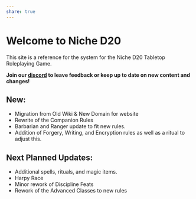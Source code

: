 ```yaml
---
share: true
---
```

# Welcome to Niche D20
This site is a reference for the system for the Niche D20 Tabletop Roleplaying Game.

**Join our [discord](https://discord.gg/EtvTQUtacV) to leave feedback or keep up to date on new content and changes!**

## New:

- Migration from Old Wiki & New Domain for website
- Rewrite of the Companion Rules
- Barbarian and Ranger update to fit new rules.
- Addition of Forgery, Writing, and Encryption rules as well as a ritual to adjust this.

## Next Planned Updates:

- Additional spells, rituals, and magic items.
- Harpy Race
- Minor rework of Discipline Feats
- Rework of the Advanced Classes to new rules